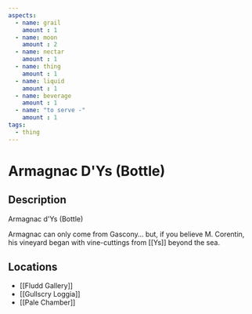 ```yaml
---
aspects: 
  - name: grail
    amount : 1
  - name: moon
    amount : 2
  - name: nectar
    amount : 1
  - name: thing
    amount : 1
  - name: liquid
    amount : 1
  - name: beverage
    amount : 1
  - name: "to serve -"
    amount : 1
tags:
  - thing
---
```


# Armagnac D'Ys (Bottle)

## Description
Armagnac d'Ys (Bottle)

Armagnac can only come from Gascony… but, if you believe M. Corentin, his vineyard began with vine-cuttings from [[Ys]] beyond the sea.
## Locations
- [[Fludd Gallery]]
- [[Gullscry Loggia]]
- [[Pale Chamber]]